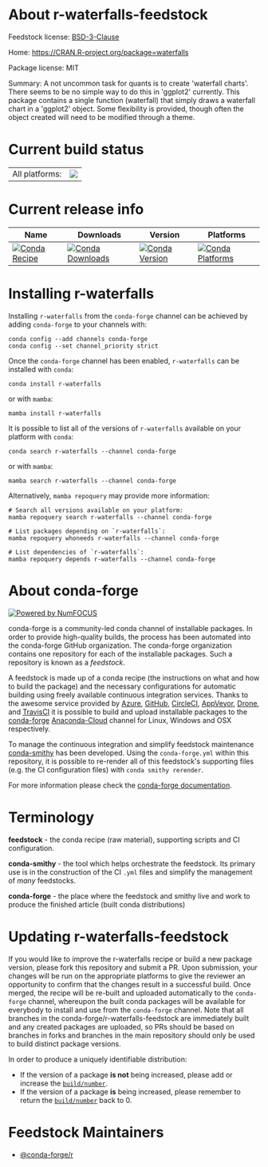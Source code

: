 About r-waterfalls-feedstock
============================

Feedstock license: [BSD-3-Clause](https://github.com/conda-forge/r-waterfalls-feedstock/blob/main/LICENSE.txt)

Home: https://CRAN.R-project.org/package=waterfalls

Package license: MIT

Summary: A not uncommon task for quants is to create 'waterfall charts'. There seems to be no simple way to do this in 'ggplot2' currently. This package contains a single function (waterfall) that simply draws a waterfall chart in a 'ggplot2' object. Some flexibility is provided, though often the object created will need to be modified through a theme.

Current build status
====================


<table><tr><td>All platforms:</td>
    <td>
      <a href="https://dev.azure.com/conda-forge/feedstock-builds/_build/latest?definitionId=1786&branchName=main">
        <img src="https://dev.azure.com/conda-forge/feedstock-builds/_apis/build/status/r-waterfalls-feedstock?branchName=main">
      </a>
    </td>
  </tr>
</table>

Current release info
====================

| Name | Downloads | Version | Platforms |
| --- | --- | --- | --- |
| [![Conda Recipe](https://img.shields.io/badge/recipe-r--waterfalls-green.svg)](https://anaconda.org/conda-forge/r-waterfalls) | [![Conda Downloads](https://img.shields.io/conda/dn/conda-forge/r-waterfalls.svg)](https://anaconda.org/conda-forge/r-waterfalls) | [![Conda Version](https://img.shields.io/conda/vn/conda-forge/r-waterfalls.svg)](https://anaconda.org/conda-forge/r-waterfalls) | [![Conda Platforms](https://img.shields.io/conda/pn/conda-forge/r-waterfalls.svg)](https://anaconda.org/conda-forge/r-waterfalls) |

Installing r-waterfalls
=======================

Installing `r-waterfalls` from the `conda-forge` channel can be achieved by adding `conda-forge` to your channels with:

```
conda config --add channels conda-forge
conda config --set channel_priority strict
```

Once the `conda-forge` channel has been enabled, `r-waterfalls` can be installed with `conda`:

```
conda install r-waterfalls
```

or with `mamba`:

```
mamba install r-waterfalls
```

It is possible to list all of the versions of `r-waterfalls` available on your platform with `conda`:

```
conda search r-waterfalls --channel conda-forge
```

or with `mamba`:

```
mamba search r-waterfalls --channel conda-forge
```

Alternatively, `mamba repoquery` may provide more information:

```
# Search all versions available on your platform:
mamba repoquery search r-waterfalls --channel conda-forge

# List packages depending on `r-waterfalls`:
mamba repoquery whoneeds r-waterfalls --channel conda-forge

# List dependencies of `r-waterfalls`:
mamba repoquery depends r-waterfalls --channel conda-forge
```


About conda-forge
=================

[![Powered by
NumFOCUS](https://img.shields.io/badge/powered%20by-NumFOCUS-orange.svg?style=flat&colorA=E1523D&colorB=007D8A)](https://numfocus.org)

conda-forge is a community-led conda channel of installable packages.
In order to provide high-quality builds, the process has been automated into the
conda-forge GitHub organization. The conda-forge organization contains one repository
for each of the installable packages. Such a repository is known as a *feedstock*.

A feedstock is made up of a conda recipe (the instructions on what and how to build
the package) and the necessary configurations for automatic building using freely
available continuous integration services. Thanks to the awesome service provided by
[Azure](https://azure.microsoft.com/en-us/services/devops/), [GitHub](https://github.com/),
[CircleCI](https://circleci.com/), [AppVeyor](https://www.appveyor.com/),
[Drone](https://cloud.drone.io/welcome), and [TravisCI](https://travis-ci.com/)
it is possible to build and upload installable packages to the
[conda-forge](https://anaconda.org/conda-forge) [Anaconda-Cloud](https://anaconda.org/)
channel for Linux, Windows and OSX respectively.

To manage the continuous integration and simplify feedstock maintenance
[conda-smithy](https://github.com/conda-forge/conda-smithy) has been developed.
Using the ``conda-forge.yml`` within this repository, it is possible to re-render all of
this feedstock's supporting files (e.g. the CI configuration files) with ``conda smithy rerender``.

For more information please check the [conda-forge documentation](https://conda-forge.org/docs/).

Terminology
===========

**feedstock** - the conda recipe (raw material), supporting scripts and CI configuration.

**conda-smithy** - the tool which helps orchestrate the feedstock.
                   Its primary use is in the construction of the CI ``.yml`` files
                   and simplify the management of *many* feedstocks.

**conda-forge** - the place where the feedstock and smithy live and work to
                  produce the finished article (built conda distributions)


Updating r-waterfalls-feedstock
===============================

If you would like to improve the r-waterfalls recipe or build a new
package version, please fork this repository and submit a PR. Upon submission,
your changes will be run on the appropriate platforms to give the reviewer an
opportunity to confirm that the changes result in a successful build. Once
merged, the recipe will be re-built and uploaded automatically to the
`conda-forge` channel, whereupon the built conda packages will be available for
everybody to install and use from the `conda-forge` channel.
Note that all branches in the conda-forge/r-waterfalls-feedstock are
immediately built and any created packages are uploaded, so PRs should be based
on branches in forks and branches in the main repository should only be used to
build distinct package versions.

In order to produce a uniquely identifiable distribution:
 * If the version of a package **is not** being increased, please add or increase
   the [``build/number``](https://docs.conda.io/projects/conda-build/en/latest/resources/define-metadata.html#build-number-and-string).
 * If the version of a package **is** being increased, please remember to return
   the [``build/number``](https://docs.conda.io/projects/conda-build/en/latest/resources/define-metadata.html#build-number-and-string)
   back to 0.

Feedstock Maintainers
=====================

* [@conda-forge/r](https://github.com/conda-forge/r/)

